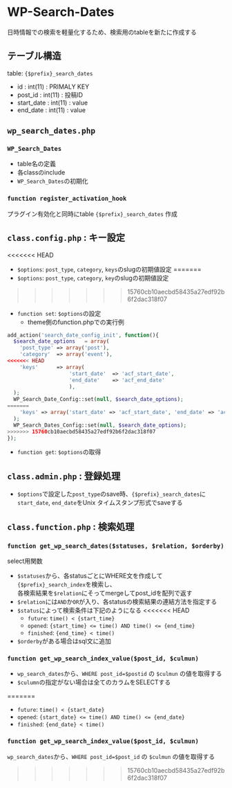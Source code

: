 # WP-Search-Dates
日時情報での検索を軽量化するため、検索用のtableを新たに作成する

## テーブル構造
table: `{$prefix}_search_dates`

* id            : int(11)   : PRIMALY KEY
* post_id       : int(11)   : 投稿ID
* start_date    : int(11)   : value
* end_date      : int(11)   : value

## `wp_search_dates.php`
### `WP_Search_Dates`
* table名の定義
* 各classのinclude
* `WP_Search_Dates`の初期化

### `function register_activation_hook`
プラグイン有効化と同時にtable `{$prefix}_search_dates` 作成


## `class.config.php` : キー設定
<<<<<<< HEAD
* `$options`: `post_type`, `category`, `keys`のslugの初期値設定
=======
* `$options`: `post_type`, `category`, `key`のslugの初期値設定
>>>>>>> 15760cb10aecbd58435a27edf92b6f2dac318f07
* `function set`: `$options`の設定
  * theme側のfunction.phpでの実行例

```php
add_action('search_date_config_init', function(){
  $search_date_options   = array(
    'post_type' => array('post'),
    'category'  => array('event'),
<<<<<<< HEAD
    'keys'      => array(
                    'start_date'  => 'acf_start_date',
                    'end_date'    => 'acf_end_date'
                    ),
  );
  WP_Search_Date_Config::set(null, $search_date_options);
=======
    'keys' => array('start_date' => 'acf_start_date', 'end_date' => 'acf_end_date'),
  );
  WP_Search_Dates_Config::set(null, $search_date_options);
>>>>>>> 15760cb10aecbd58435a27edf92b6f2dac318f07
});
```
* `function get`: `$options`の取得


## `class.admin.php` : 登録処理
* `$options`で設定した`post_type`のsave時、`{$prefix}_search_dates`に`start_date`, `end_date`をUnix タイムスタンプ形式でsaveする


## `class.function.php` : 検索処理
### `function get_wp_search_dates($statuses, $relation, $orderby)`
select用関数

* `$statuses`から、各statusごとにWHERE文を作成して `{$prefix}_search_index`を検索し、  
各検索結果を`$relation`にそってmergeしてpost_idを配列で返す
* `$relation`には`AND`か`OR`が入り、各statusの検索結果の連結方法を指定する
* `$status`によって検索条件は下記のようになる
<<<<<<< HEAD
  * `future`:   `time() < {start_time}`
  * `opened`:   `{start_time} <= time() AND time() <= {end_time}`
  * `finished`: `{end_time} < time()`
* `$orderby`がある場合はsql文に追加

### `function get_wp_search_index_value($post_id, $culmun)`
* `wp_search_dates`から、`WHERE post_id=$postid` の `$culmun` の値を取得する
* `$culumn`の指定がない場合は全てのカラムをSELECTする



=======
  * `future`:   `time() < {start_date}`
  * `opened`:   `{start_date} <= time() AND time() <= {end_date}`
  * `finished`: `{end_date} < time()`

### `function get_wp_search_index_value($post_id, $culmun)`
`wp_search_dates`から、`WHERE post_id=$post_id` の `$culmun` の値を取得する
>>>>>>> 15760cb10aecbd58435a27edf92b6f2dac318f07
